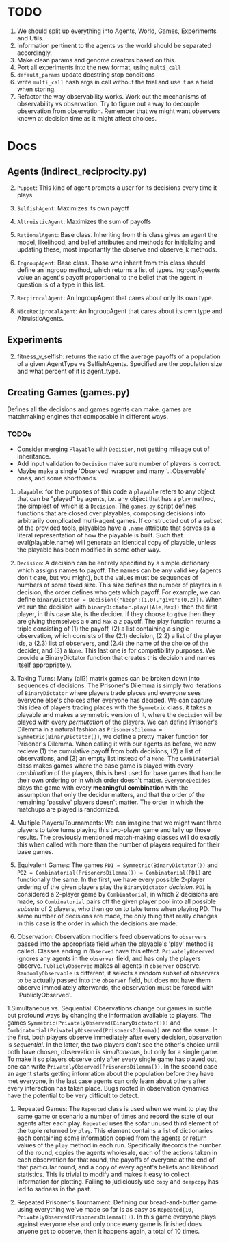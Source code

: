# TODO
1. We should split up everything into Agents, World, Games, Experiments and Utils.
1. Information pertinent to the agents vs the world should be separated accordingly.
1. Make clean params and genome creators based on this. 
1. Port all experiments into the new format, using `multi_call`
1. `default_params` update docstring stop conditions
1. write `multi_call` hash args in call without the trial and use it as a field when storing.
1. Refactor the way observability works. Work out the mechanisms of observability vs observation. Try to figure out a way to decouple observation from observation. Remember that we might want observers known at decision time as it might affect choices.

# Docs

## Agents (indirect_reciprocity.py)

2. `Puppet`: This kind of agent prompts a user for its decisions every time it plays

2. `SelfishAgent`: Maximizes its own payoff

2. `AltruisticAgent`: Maximizes the sum of payoffs

2. `RationalAgent`: Base class. Inheriting from this class gives an agent the model, likelihood, and belief attributes and methods for initializing and updating these, most importantly the observe and observe_k methods.

2. `IngroupAgent`: Base class. Those who inherit from this class should define an ingroup method, which returns a list of types. IngroupAgeents value an agent's payoff proportional to the belief that the agent in question is of a type in this list.

2. `RecpirocalAgent`: An IngroupAgent that cares about only its own type.

2. `NiceReciprocalAgent`: An IngroupAgent that cares about its own type and AltruisticAgents.

<!-- ## Util functions (indirect_reciprocity.py) -->

<!-- 2. `default_params`: returns a dictionary with common parameters used by agents and World. the function will overwrite any of the parameters in this dict if provided with them as keyword arguments in the function call. Most common use is to define a dict with parameters one cares about and feed it to this function to fill in the rest, (eg. "params = default_params(**dict)")  -->

<!-- 2. `generate_random_genomes`: takes N_agents, agent_types_world, agent_types among others. makes N_agents number of agents. each of the possible types is sampled from agent_types_world, but each agent thinks only agents in agent_types can exist. -->

<!-- 2. `prior_generator(agent_types,RA_prior)`: returns an np array where entries correspond to a prior over an agent being of a given type. indices correspond to a type's position in agent_types. if priors are explicitly given in RA_prior (which is a dict of type Agent->Number) then those priors are set accordingly; types not listed are given a uniform prior over the remaining probability. -->

<!-- 2. `default_genome(params,agent_type = False)`: makes a standard genome with given params. if no agent_type is given it chooses randomly from agent_types in params. -->

<!-- 2. `generate_proportional_genomes(params,agent_proportions)`: returns approximately 'N_agents' number of agents, as specified in 'params'. if 'agent_proportions' defaults, it makes exactly 'N_agents' randomly. agent_proportions is expected to be Agent->Fraction, but it's not enforced. otherwise it expects that agent_proportions tells you what fraction of the population will be of each type. it rounds up fractions. THIS FUNCTION SHOULD BE AMENDED TO GUARANTEE THAT THE PROPORTIONS ARE HONORED, DESPITE THE POPULATION SIZE. -->

<!-- 2. World(params,genomes): Right now this just makes agents out of genomes and plugs them into the world. It will, later on, handle changes to the population. -->

## Experiments ##

<!-- 2. multi_call decorator(experiment_utils.py): Designed as a way to succinctly run an experiment with many different combinations of parameters. This decorator is to be used with functions meant to be run with many parameters. If a decorated function is called with any parameters as a lists, it is taken to mean that we want that parameter to take on each of those values in turn. The function will be called multiple times with the values of the constant parameters being fixed, but with the variable parameters taking on each of their possible value combinations. -->

2. fitness_v_selfish: returns the ratio of the average payoffs of a population of a given AgentType vs SelfishAgents. Specified are the population size and what percent of it is agent_type.

## Creating Games (games.py)
Defines all the decisions and games agents can make. games are matchmaking engines that composable in different ways.

### TODOs
- Consider merging `Playable` with `Decision`, not getting mileage out of inheritance.
- Add input validation to `Decision` make sure number of players is correct.
- Maybe make a single 'Observed' wrapper and many '...Observable' ones, and some shorthands.

1. `playable`: for the purposes of this code a `playable` refers to any object that can be "played" by agents, i.e. any object that has a `play` method, the simplest of which is a `Decision`. The `games.py` script defines functions that are closed over playables, composing decisions into arbitrarily complicated multi-agent games. If constructed out of a subset of the provided tools, playables have a `.name` attribute that serves as a literal representation of how the playable is built. Such that eval(playable.name) will generate an identical copy of playable, unless the playable has been modified in some other way. 

1. `Decision`: A decision can be entirely specified by a simple dictionary which assigns names to payoff. The names can be any valid key (agents don't care, but you might), but the values must be sequences of numbers of some fixed size. This size defines the number of players in a decision, the order defines who gets which payoff. For example, we can define `binaryDictator = Decision({"keep":(1,0),"give":(0,2)})`. When we run the decision with `binaryDictator.play([Ale,Max])` then the first player, in this case `Ale`, is the decider. If they choose to `give` then they are giving themselves a `0` and `Max` a `2` payoff. The play function returns a triple consisting of (1) the payoff, (2) a list containing a single observation, which consists of the (2.1) decision, (2.2) a list of the player ids, a (2.3) list of observers, and (2.4) the name of the choice of the decider, and (3) a `None`. This last one is for compatibility purposes. We provide a BinaryDictator function that creates this decision and names itself appropriately.

1. Taking Turns: Many (all?) matrix games can be broken down into sequences of decisions. The Prisoner's Dilemma is simply two iterations of `BinaryDictator` where players trade places and everyone sees everyone else's choices after everyone has decided. We can capture this idea of players trading places with the `Symmetric` class, it takes a playable and makes a symmetric version of it, where the `decision` will be played with every *permutation* of the players. We can define Prisoner's Dilemma in a natural fashion as `PrisonersDilemma = Symmetric(BinaryDictator())`, we define a pretty maker function for Prisoner's Dilemma. When calling it with our agents as before, we now recieve (1) the cumulative payoff from both decisions, (2) a list of observations, and (3) an empty list instead of a `None`. The `Combinatorial` class makes games where the base game is played with every *combination* of the players, this is best used for base games that handle their own ordering or in which order doesn't matter. `EveryoneDecides` plays the game with every **meaningful combination** with the assumption that only the decider matters, and that the order of the remaining 'passive' players doesn't matter. The order in which the matchups are played is randomized.

1. Multiple Players/Tournaments: We can imagine that we might want three players to take turns playing this two-player game and tally up those results. The previously mentioned match-making classes will do exactly this when called with more than the number of players required for their base games.

1. Equivalent Games: The games `PD1 = Symmetric(BinaryDictator())` and `PD2 = Combinatorial(PrisonersDilemma()) = Combinatorial(PD1)` are functionally the same. In the first, we have every possible 2-player ordering of the given players play the `BinaryDictator` *decision*. `PD1` is considered a 2-player game by `Combinatorial`, in which 2 decisions are made, so `Combinatorial` pairs off the given player pool into all possible *subsets* of 2 players, who then go on to take turns when playing PD. The same number of decisions are made, the only thing that really changes in this case is the order in which the decisions are made.

1. Observation: Observation modifiers feed observations to `observers` passed into the appropriate field when the playable's 'play' method is called. Classes ending in `Observed` have this effect. `PrivatelyObserved` ignores any agents in the `observer` field, and has only the players observe. `PubliclyObserved` makes all agents in `observer` observe. `RandomlyObservable` is different, it selects a random subset of observers to be actually passed into the `observer` field, but does not have them observe immediately afterwards, the observation must be forced with 'PubliclyObserved'.

1.Simultaneous vs. Sequential: Observations change our games in subtle but profound ways by changing the information available to players. The games `Symmetric(PrivatelyObserved(BinaryDictator()))` and `Combinatorial(PrivatelyObserved(PrisonersDilemma))` are not the same. In the first, both players observe immediately after every decision, observation is *sequential*. In the latter, the two players don't see the other's choice until both have chosen, observation is *simultaneous*, but only for a single game. To make it so players observe only after every single game has played out, one can write `PrivatelyObserved(PrisonersDilemma())`. In the second case an agent starts getting information about the population before they have met everyone, in the last case agents can only learn about others after every interaction has taken place. Bugs rooted in observation dynamics have the potential to be very difficult to detect.

1. Repeated Games: The `Repeated` class is used when we want to play the same game or scenario a number of times and record the state of our agents after each play. `Repeated` uses the sofar unused third element of the tuple returned by `play`. This element contains a list of dictionaries each containing some information copied from the agents or return values of the `play` method in each run. Specifically itrecords the number of the round, copies the agents wholesale, each of the actions taken in each observation for that round, the payoffs of everyone at the end of that particular round, and a copy of every agent's beliefs and likelihood statistics. This is trivial to modify and makes it easy to collect information for plotting. Failing to judiciously use `copy` and `deepcopy` has led to sadness in the past.

1. Repeated Prisoner's Tournament: Defining our bread-and-butter game using everything we've made so far is as easy as `Repeated(10, PrivatelyObserved(PrisonersDilemma()))`. In this game everyone plays against everyone else and only once every game is finished does anyone get to observe, then it happens again, a total of 10 times.